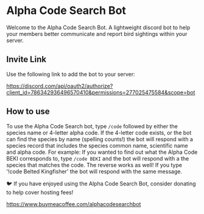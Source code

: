# Alpha Code Search Bot

Welcome to the Alpha Code Search Bot. A lightweight discord bot to help your members better communicate and report bird sightings within your server. 

## Invite Link

Use the following link to add the bot to your server: 

https://discord.com/api/oauth2/authorize?client_id=786342936496570410&permissions=277025475584&scope=bot


## How to use

To use the Alpha Code Search bot, type ```/code``` followed by either the species name or 4-letter alpha code. 
If the 4-letter code exists, or the bot can find the species by name (spelling counts!) the bot will respond with a species record that includes the species common name, scientific name and alpha code. 
For example: If you wanted to find out what the Alpha Code BEKI corresponds to, type ```/code BEKI``` and the bot will respond with a the species that matches the code.
The reverse works as well! If you type '!code Belted Kingfisher' the bot will respond with the same message.





🐦 If you have enjoyed using the Alpha Code Search Bot, consider donating to help cover hosting fees!

  https://www.buymeacoffee.com/alphacodesearchbot 

